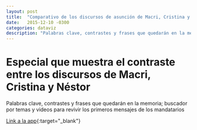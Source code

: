 ```yaml
---
layout: post
title:  "Comparativo de los discursos de asunción de Macri, Cristina y Néstor Kirchner"
date:   2015-12-10 -0300
categories: dataviz
description: "Palabras clave, contrastes y frases que quedarán en la memoria; buscador por temas y videos para revivir los primeros mensajes de los mandatarios"
---
```


# Especial que muestra el contraste entre los discursos de Macri, Cristina y Néstor

Palabras clave, contrastes y frases que quedarán en la memoria; buscador por temas y videos para revivir los primeros mensajes de los mandatarios

[Link a la app](http://www.lanacion.com.ar/1853009-especial-de-la-nacion-comparativo-de-los-discursos-de-asuncion-de-macri-cristina-y-nestor-kirchner){:target="_blank"}

